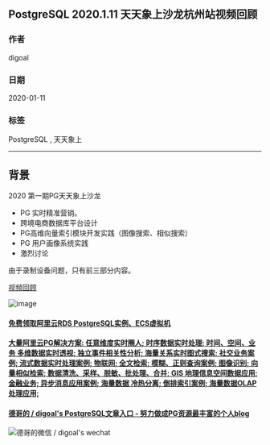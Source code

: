 ## PostgreSQL 2020.1.11 天天象上沙龙杭州站视频回顾  
                                                                                                               
### 作者                                                                      
digoal                                                                                                               
                                                                                                               
### 日期                                                                                                               
2020-01-11                                                                                                           
                                                                                                               
### 标签                                                                                                               
PostgreSQL , 天天象上   
                                                                                                               
----                                                                                                               
                                                                                                               
## 背景    
2020 第一期PG天天象上沙龙    
  
- PG 实时精准营销。  
- 跨境电商数据库平台设计  
- PG高维向量索引模块开发实践（图像搜索、相似搜索）  
- PG 用户画像系统实践  
- 激烈讨论  
  
由于录制设备问题，只有前三部分内容。   
  
[视频回顾](https://yq.aliyun.com/live/1895)  
  
![image](https://yqfile.alicdn.com/bd56cd7e79618446f525dde2ff3dd15cca84770b.png)    
  
  
  
  
  
  
  
  
  
  
  
  
  
  
  
  
  
  
#### [免费领取阿里云RDS PostgreSQL实例、ECS虚拟机](https://www.aliyun.com/database/postgresqlactivity "57258f76c37864c6e6d23383d05714ea")
  
  
#### [大量阿里云PG解决方案: 任意维度实时圈人; 时序数据实时处理; 时间、空间、业务 多维数据实时透视; 独立事件相关性分析; 海量关系实时图式搜索; 社交业务案例; 流式数据实时处理案例; 物联网; 全文检索; 模糊、正则查询案例; 图像识别; 向量相似检索; 数据清洗、采样、脱敏、批处理、合并; GIS 地理信息空间数据应用; 金融业务; 异步消息应用案例; 海量数据 冷热分离; 倒排索引案例; 海量数据OLAP处理应用;](https://yq.aliyun.com/topic/118 "40cff096e9ed7122c512b35d8561d9c8")
  
  
#### [德哥的 / digoal's PostgreSQL文章入口 - 努力做成PG资源最丰富的个人blog](https://github.com/digoal/blog/blob/master/README.md "22709685feb7cab07d30f30387f0a9ae")
  
  
![德哥的微信 / digoal's wechat](../pic/digoal_weixin.jpg "f7ad92eeba24523fd47a6e1a0e691b59")
  
